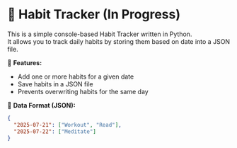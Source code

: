 # 🧠 Habit Tracker (In Progress)

This is a simple console-based Habit Tracker written in Python.  
It allows you to track daily habits by storing them based on date into a JSON file.

📌 **Features:**
- Add one or more habits for a given date
- Save habits in a JSON file
- Prevents overwriting habits for the same day

📁 **Data Format (JSON):**
```json
{
  "2025-07-21": ["Workout", "Read"],
  "2025-07-22": ["Meditate"]
}
